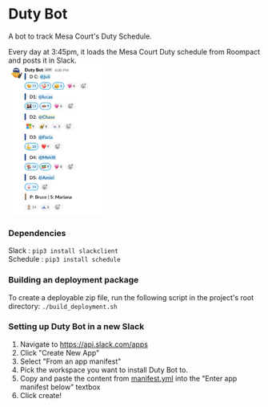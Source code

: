 # Duty Bot
A bot to track Mesa Court's Duty Schedule.

Every day at 3:45pm, it loads the Mesa Court Duty schedule from Roompact and posts it in Slack.  
<img src="assets/screenshots/duty-team.png" height=300px>

### Dependencies
Slack : `pip3 install slackclient`  
Schedule : `pip3 install schedule`

### Building an deployment package
To create a deployable zip file, run the following script in the project's root directory: `./build_deployment.sh`

### Setting up Duty Bot in a new Slack
1. Navigate to https://api.slack.com/apps
2. Click "Create New App"
3. Select "From an app manifest"
4. Pick the workspace you want to install Duty Bot to.
5. Copy and paste the content from [manifest.yml](manifest.yml) into the "Enter app manifest below" textbox
6. Click create!

